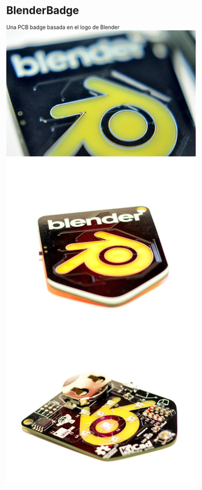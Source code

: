 # BlenderBadge
Una PCB badge basada en el logo de Blender
![](./images/EouvY_fXcAE6aH6.jpeg)
![](./images/EouvZOvW8AEK6j6.jpeg)
![](./images/EouvZaiW8AAGbmQ.jpeg)
